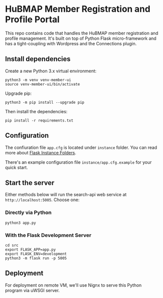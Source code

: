 # HuBMAP Member Registration and Profile Portal

This repo contains code that handles the HuBMAP member registration and profile management. It's built on top of Python Flask micro-framework and has a tight-coupling with Wordpress and the Connections plugin.


## Install dependencies

Create a new Python 3.x virtual environment:

````
python3 -m venv venv-member-ui
source venv-member-ui/bin/activate
````

Upgrade pip:
````
python3 -m pip install --upgrade pip
````

Then install the dependencies:

````
pip install -r requirements.txt
````

## Configuration

The confiuration file `app.cfg` is located under `instance` folder. You can read more about [Flask Instance Folders](http://flask.pocoo.org/docs/1.0/config/#instance-folders). 

There's an example configuration file `instance/app.cfg.example` for your quick start.

## Start the server

Either methods below will run the search-api web service at `http://localhost:5005`. Choose one:

### Directly via Python

````
python3 app.py
````

### With the Flask Development Server

````
cd src
export FLASK_APP=app.py
export FLASK_ENV=development
python3 -m flask run -p 5005
````

## Deployment

For deployment on remote VM, we'll use Nignx to serve this Python program via uWSGI server. 